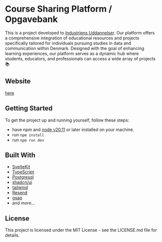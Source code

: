 
# Course Sharing Platform / Opgavebank

This is a project developed to [Industriens Uddannelser](https://iu.dk). Our platform offers a comprehensive integration of educational resources and projects specifically tailored for individuals pursuing studies in data and communication within Denmark. Designed with the goal of enhancing learning experiences, our platform serves as a dynamic hub where students, educators, and professionals can access a wide array of projects📚

## Website
[here](https://opgavebank.webhotel-itskp.dk/)

## Getting Started
To get the project up and running yourself, follow these steps:

* have npm and [node v20.11](https://nodejs.org/en/download)  or later installed on your machine.
* run ```npm install```
* run ```npm run dev```

## Built With
* [SvelteKit](https://kit.svelte.dev/)
* [TypeScript](https://www.typescriptlang.org/)
* [Postgresql](https://www.postgresql.org/)
* [shadcn/ui](https://www.shadcn-svelte.com/)
* [tailwind](https://tailwindcss.com/)
* [Resend](https://resend.com/)
* [gsap](https://gsap.com/)
* and more...

## License
This project is licensed under the MIT License - see the LICENSE.md file for details.
